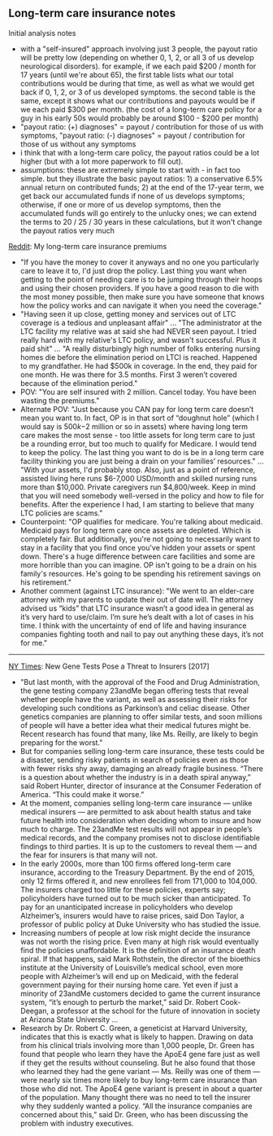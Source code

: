 ## Long-term care insurance notes

Initial analysis notes
- with a "self-insured" approach involving just 3 people, the payout ratio will be pretty low (depending on whether 0, 1, 2, or all 3 of us develop neurological disorders). for example, if we each paid $200 / month for 17 years (until we're about 65), the first table lists what our total contributions would be during that time, as well as what we would get back if 0, 1, 2, or 3 of us developed symptoms. the second table is the same, except it shows what our contributions and payouts would be if we each paid $300 per month. (the cost of a long-term care policy for a guy in his early 50s would probably be around $100 - $200 per month)
- "payout ratio: (+) diagnoses" = payout / contribution for those of us with symptoms, "payout ratio: (-) diagnoses" = payout / contribution for those of us without any symptoms
- i think that with a long-term care policy, the payout ratios could be a lot higher (but with a lot more paperwork to fill out).
- assumptions: these are extremely simple to start with - in fact too simple. but they illustrate the basic payout ratios: 1) a conservative 6.5% annual return on contributed funds; 2) at the end of the 17-year term, we get back our accumulated funds if none of us develops symptoms; otherwise, if one or more of us develop symptoms, then the accumulated funds will go entirely to the unlucky ones; we can extend the terms to 20 / 25 / 30 years in these calculations, but it won't change the payout ratios very much

[Reddit](https://www.reddit.com/r/personalfinance/comments/yv1zmi/my_long_term_care_insurance_premium_currently/): My long-term care insurance premiums
- "If you have the money to cover it anyways and no one you particularly care to leave it to, I'd just drop the policy. Last thing you want when getting to the point of needing care is to be jumping through their hoops and using their chosen providers. If you have a good reason to die with the most money possible, then make sure you have someone that knows how the policy works and can navigate it when you need the coverage."
- "Having seen it up close, getting money and services out of LTC coverage is a tedious and unpleasant affair" ... "The administrator at the LTC facility my relative was at said she had NEVER seen payout. I tried really hard with my relative's LTC policy, and wasn't successful. Plus it paid shit" ... "A really disturbingly high number of folks entering nursing homes die before the elimination period on LTCI is reached. Happened to my grandfather. He had $500k in coverage. In the end, they paid for one month. He was there for 3.5 months. First 3 weren’t covered because of the elimination period."
- POV: "You are self insured with 2 million. Cancel today. You have been wasting the premiums."
- Alternate POV: "Just because you CAN pay for long term care doesn’t mean you want to. In fact, OP is in that sort of “doughnut hole” (which I would say is $500k-$2 million or so in assets) where having long term care makes the most sense - too little assets for long term care to just be a rounding error, but too much to qualify for Medicare. I would tend to keep the policy. The last thing you want to do is be in a long term care facility thinking you are just being a drain on your families’ resources." ... "With your assets, I'd probably stop. Also, just as a point of reference, assisted living here runs $6-7,000 USD/month and skilled nursing runs more than $10,000. Private caregivers run $4,800/week. Keep in mind that you will need somebody well-versed in the policy and how to file for benefits. After the experience I had, I am starting to believe that many LTC policies are scams."
- Counterpoint: "OP qualifies for medicare. You're talking about medicaid. Medicaid pays for long term care once assets are depleted. Which is completely fair. But additionally, you're not going to necessarily want to stay in a facility that you find once you've hidden your assets or spent down. There's a huge difference between care facilities and some are more horrible than you can imagine. OP isn't going to be a drain on his family's resources. He's going to be spending his retirement savings on his retirement."
- Another comment (against LTC insurance): "We went to an elder-care attorney with my parents to update their out of date will. The attorney advised us “kids” that LTC insurance wasn’t a good idea in general as it’s very hard to use/claim. I’m sure he’s dealt with a lot of cases in his time. I think with the uncertainty of end of life and having insurance companies fighting tooth and nail to pay out anything these days, it’s not for me."

---

[NY Times](https://archive.is/rhiRN#selection-691.0-691.40): New Gene Tests Pose a Threat to Insurers [2017]
- "But last month, with the approval of the Food and Drug Administration, the gene testing company 23andMe began offering tests that reveal whether people have the variant, as well as assessing their risks for developing such conditions as Parkinson’s and celiac disease. Other genetics companies are planning to offer similar tests, and soon millions of people will have a better idea what their medical futures might be. Recent research has found that many, like Ms. Reilly, are likely to begin preparing for the worst."
- But for companies selling long-term care insurance, these tests could be a disaster, sending risky patients in search of policies even as those with fewer risks shy away, damaging an already fragile business. “There is a question about whether the industry is in a death spiral anyway,” said Robert Hunter, director of insurance at the Consumer Federation of America. “This could make it worse.”
- At the moment, companies selling long-term care insurance — unlike medical insurers — are permitted to ask about health status and take future health into consideration when deciding whom to insure and how much to charge. The 23andMe test results will not appear in people’s medical records, and the company promises not to disclose identifiable findings to third parties. It is up to the customers to reveal them — and the fear for insurers is that many will not.
- In the early 2000s, more than 100 firms offered long-term care insurance, according to the Treasury Department. By the end of 2015, only 12 firms offered it, and new enrollees fell from 171,000 to 104,000.
The insurers charged too little for these policies, experts say; policyholders have turned out to be much sicker than anticipated. To pay for an unanticipated increase in policyholders who develop Alzheimer’s, insurers would have to raise prices, said Don Taylor, a professor of public policy at Duke University who has studied the issue.
- Increasing numbers of people at low risk might decide the insurance was not worth the rising price. Even many at high risk would eventually find the policies unaffordable. It is the definition of an insurance death spiral. If that happens, said Mark Rothstein, the director of the bioethics institute at the University of Louisville’s medical school, even more people with Alzheimer’s will end up on Medicaid, with the federal government paying for their nursing home care. Yet even if just a minority of 23andMe customers decided to game the current insurance system, “it’s enough to perturb the market,” said Dr. Robert Cook-Deegan, a professor at the school for the future of innovation in society at Arizona State University ...
- Research by Dr. Robert C. Green, a geneticist at Harvard University, indicates that this is exactly what is likely to happen. Drawing on data from his clinical trials involving more than 1,000 people, Dr. Green has found that people who learn they have the ApoE4 gene fare just as well if they get the results without counseling. But he also found that those who learned they had the gene variant — Ms. Reilly was one of them — were nearly six times more likely to buy long-term care insurance than those who did not. The ApoE4 gene variant is present in about a quarter of the population. Many thought there was no need to tell the insurer why they suddenly wanted a policy. “All the insurance companies are concerned about this,” said Dr. Green, who has been discussing the problem with industry executives.
